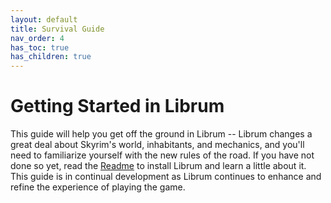 ```yaml
---
layout: default
title: Survival Guide
nav_order: 4
has_toc: true
has_children: true
---
```

# Getting Started in Librum
This guide will help you get off the ground in Librum -- Librum changes a great deal about Skyrim's world, inhabitants, and mechanics, and you'll need to familiarize yourself with the new rules of the road. If you have not done so yet, read the [Readme](README.md) to install Librum and learn a little about it. This guide is in continual development as Librum continues to enhance and refine the experience of playing the game.